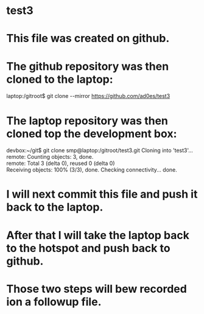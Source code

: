 # test3
# This file was created on github.

# The github repository was then cloned to the laptop:
laptop:/gitroot$ git clone --mirror https://github.com/ad0es/test3

# The laptop repository was then cloned top the development box:
devbox:~/git$ git clone smp@laptop:/gitroot/test3.git
Cloning into 'test3'...
remote: Counting objects: 3, done.        
remote: Total 3 (delta 0), reused 0 (delta 0)        
Receiving objects: 100% (3/3), done.
Checking connectivity... done.

# I will next commit this file and push it back to the laptop.
# After that I will take the laptop back to the hotspot and push back to github.
# Those two steps will bew recorded ion a followup file.
